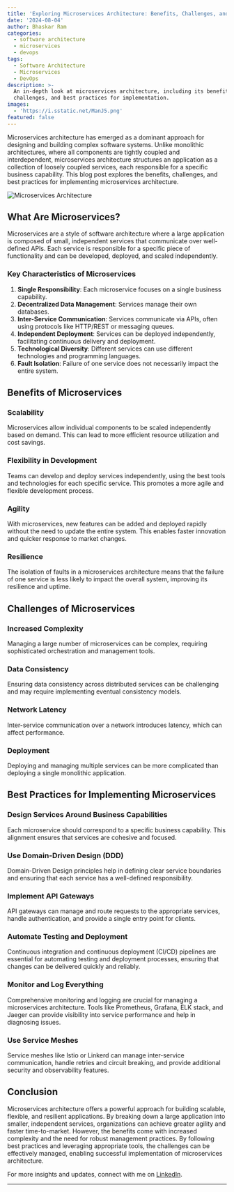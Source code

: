 ```yaml
---
title: 'Exploring Microservices Architecture: Benefits, Challenges, and Best Practices'
date: '2024-08-04'
author: Bhaskar Ram
categories:
  - software architecture
  - microservices
  - devops
tags:
  - Software Architecture
  - Microservices
  - DevOps
description: >-
  An in-depth look at microservices architecture, including its benefits,
  challenges, and best practices for implementation.
images:
  - 'https://i.sstatic.net/ManJ5.png'
featured: false
---
```



Microservices architecture has emerged as a dominant approach for designing and building complex software systems. Unlike monolithic architectures, where all components are tightly coupled and interdependent, microservices architecture structures an application as a collection of loosely coupled services, each responsible for a specific business capability. This blog post explores the benefits, challenges, and best practices for implementing microservices architecture.

![Microservices Architecture](https://learn.microsoft.com/en-us/azure/architecture/includes/images/microservices-logical.png)


## What Are Microservices?

Microservices are a style of software architecture where a large application is composed of small, independent services that communicate over well-defined APIs. Each service is responsible for a specific piece of functionality and can be developed, deployed, and scaled independently.

### Key Characteristics of Microservices

1. **Single Responsibility**: Each microservice focuses on a single business capability.
2. **Decentralized Data Management**: Services manage their own databases.
3. **Inter-Service Communication**: Services communicate via APIs, often using protocols like HTTP/REST or messaging queues.
4. **Independent Deployment**: Services can be deployed independently, facilitating continuous delivery and deployment.
5. **Technological Diversity**: Different services can use different technologies and programming languages.
6. **Fault Isolation**: Failure of one service does not necessarily impact the entire system.

## Benefits of Microservices

### Scalability

Microservices allow individual components to be scaled independently based on demand. This can lead to more efficient resource utilization and cost savings.

### Flexibility in Development

Teams can develop and deploy services independently, using the best tools and technologies for each specific service. This promotes a more agile and flexible development process.

### Agility

With microservices, new features can be added and deployed rapidly without the need to update the entire system. This enables faster innovation and quicker response to market changes.

### Resilience

The isolation of faults in a microservices architecture means that the failure of one service is less likely to impact the overall system, improving its resilience and uptime.

## Challenges of Microservices

### Increased Complexity

Managing a large number of microservices can be complex, requiring sophisticated orchestration and management tools.

### Data Consistency

Ensuring data consistency across distributed services can be challenging and may require implementing eventual consistency models.

### Network Latency

Inter-service communication over a network introduces latency, which can affect performance.

### Deployment

Deploying and managing multiple services can be more complicated than deploying a single monolithic application.

## Best Practices for Implementing Microservices

### Design Services Around Business Capabilities

Each microservice should correspond to a specific business capability. This alignment ensures that services are cohesive and focused.

### Use Domain-Driven Design (DDD)

Domain-Driven Design principles help in defining clear service boundaries and ensuring that each service has a well-defined responsibility.

### Implement API Gateways

API gateways can manage and route requests to the appropriate services, handle authentication, and provide a single entry point for clients.

### Automate Testing and Deployment

Continuous integration and continuous deployment (CI/CD) pipelines are essential for automating testing and deployment processes, ensuring that changes can be delivered quickly and reliably.

### Monitor and Log Everything

Comprehensive monitoring and logging are crucial for managing a microservices architecture. Tools like Prometheus, Grafana, ELK stack, and Jaeger can provide visibility into service performance and help in diagnosing issues.

### Use Service Meshes

Service meshes like Istio or Linkerd can manage inter-service communication, handle retries and circuit breaking, and provide additional security and observability features.

## Conclusion

Microservices architecture offers a powerful approach for building scalable, flexible, and resilient applications. By breaking down a large application into smaller, independent services, organizations can achieve greater agility and faster time-to-market. However, the benefits come with increased complexity and the need for robust management practices. By following best practices and leveraging appropriate tools, the challenges can be effectively managed, enabling successful implementation of microservices architecture.

For more insights and updates, connect with me on [LinkedIn](https://linkedin.com/in/bhaskarvilles).

---

